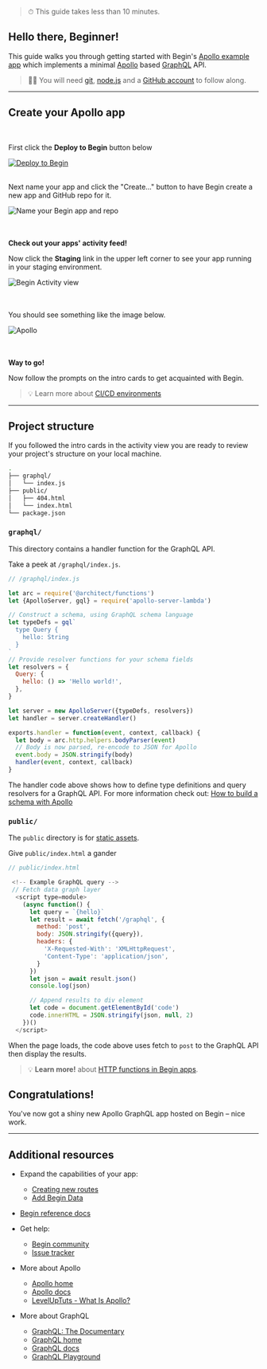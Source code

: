 > ⏱ This guide takes less than 10 minutes.


## **Hello there, Beginner!**

This guide walks you through getting started with Begin's [Apollo example app](https://github.com/begin-examples/node-apoll) which implements a minimal [Apollo](https://www.apollographql.com/docs/) based [GraphQL](https://graphql.org/learn/) API.

> ✋🏽 You will need [git](https://git-scm.com/book/en/v2/Getting-Started-Installing-Git), [node.js](https://nodejs.org/en/download/) and a [GitHub account](https://help.github.com/en/github/getting-started-with-github/signing-up-for-github) to follow along.


---

## Create your Apollo app
<br/>

First click the **Deploy to Begin** button below


[![Deploy to Begin](https://static.begin.com/deploy-to-begin.svg)](https://begin.com/apps/create?template=https://github.com/begin-examples/node-apollo)
<br/>
<br/>

Next name your app and click the "Create..." button to have Begin create a new app and GitHub repo for it.

![Name your Begin app and repo](/_static/screens/shared/begin-repo-name.jpg)
<br/>
<br/>
<br/>

**Check out your apps' activity feed!**

Now click the **Staging** link in the upper left corner to see your app running in your staging environment.

![Begin Activity view](/_static/screens/shared/begin-activity.jpg)
<br/>
<br/>
<br/>

You should see something like the image below.

![Apollo](/_static/screens/guides/apollo-graphql/apollo-screen.jpg)
<br/>
<br/>
<br/>

**Way to go!**

Now follow the prompts on the intro cards to get acquainted with Begin.
> 💡 Learn more about [CI/CD environments](https://docs.begin.com/en/getting-started/builds-deploys)

---

## Project structure

If you followed the intro cards in the activity view you are ready to review your project's structure on your local machine.
<br/>

```bash
.
├── graphql/
│   └── index.js
├── public/
│   ├── 404.html
│   └── index.html
└── package.json
```

### `graphql/`

This directory contains a handler function for the GraphQL API.

Take a peek at `/graphql/index.js`.

```js
// /graphql/index.js

let arc = require('@architect/functions')
let {ApolloServer, gql} = require('apollo-server-lambda')

// Construct a schema, using GraphQL schema language
let typeDefs = gql`
  type Query {
    hello: String
  }
`
// Provide resolver functions for your schema fields
let resolvers = {
  Query: {
    hello: () => 'Hello world!',
  },
}

let server = new ApolloServer({typeDefs, resolvers})
let handler = server.createHandler()

exports.handler = function(event, context, callback) {
  let body = arc.http.helpers.bodyParser(event)
  // Body is now parsed, re-encode to JSON for Apollo
  event.body = JSON.stringify(body)
  handler(event, context, callback)
}
```

The handler code above shows how to define type definitions and query resolvers for a GraphQL API.
For more information check out: [How to build a schema with Apollo](https://www.apollographql.com/docs/tutorial/schema/)

### `public/`

The `public` directory is for [static assets](https://docs.begin.com/en/static-assets/working-with-static-assets).

Give `public/index.html` a gander

```js
// public/index.html

 <!-- Example GraphQL query -->
 // Fetch data graph layer
  <script type=module>
    (async function() {
      let query = `{hello}`
      let result = await fetch('/graphql', {
        method: 'post',
        body: JSON.stringify({query}),
        headers: {
          'X-Requested-With': 'XMLHttpRequest',
          'Content-Type': 'application/json',
        }
      })
      let json = await result.json()
      console.log(json)

      // Append results to div element
      let code = document.getElementById('code')
      code.innerHTML = JSON.stringify(json, null, 2)
    })()
  </script>
```
When the page loads, the code above uses fetch to `post` to the GraphQL API then display the results.

> 💡 **Learn more!** about [HTTP functions in Begin apps](/en/http-functions/provisioning/).

## Congratulations!

You've now got a shiny new Apollo GraphQL app hosted on Begin – nice work.

---

## Additional resources

- Expand the capabilities of your app:
  - [Creating new routes](/en/functions/creating-new-functions)
  - [Add Begin Data](/en/data/begin-data/)
- [Begin reference docs](/en/getting-started/introduction)
- Get help:
  - [Begin community](https://github.com/smallwins/begin-community/discussions)
  - [Issue tracker](https://github.com/smallwins/begin-issues/issues)

- More about Apollo
  - [Apollo home](https://www.apollographql.com/)
  - [Apollo docs](https://www.apollographql.com/docs/)
  - [LevelUpTuts - What Is Apollo?](https://www.youtube.com/watch?v=mSzUb7f47qk)

- More about GraphQL
  - [GraphQL: The Documentary](https://www.youtube.com/watch?v=783ccP__No8&t=140s)
  - [GraphQL home](https://graphql.org/)
  - [GraphQL docs](https://graphql.org/learn/)
  - [GraphQL Playground](https://github.com/prisma-labs/graphql-playground)
